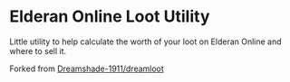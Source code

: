 # Elderan Online Loot Utility
Little utility to help calculate the worth of your loot on Elderan Online and where to sell it.

Forked from [Dreamshade-1911/dreamloot](https://github.com/Dreamshade-1911/dreamloot)